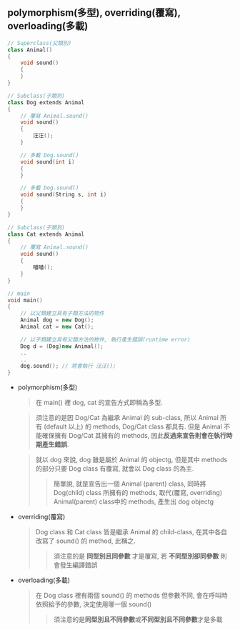 polymorphism(多型), overriding(覆寫), overloading(多載)
---

```c++
// Superclass(父類別)
class Animal()
{
    void sound()
    {
    }
}

// Subclass(子類別)
class Dog extends Animal
{
    // 覆寫 Animal.sound()
    void sound()
    {
        汪汪();
    }

    // 多載 Dog.sound()
    void sound(int i)
    {
    }

    // 多載 Dog.sound()
    void sound(String s, int i)
    {
    }
}

// Subclass(子類別)
class Cat extends Animal
{
    // 覆寫 Animal.sound()
    void sound()
    {
        喵喵();
    }
}

// main
void main()
{
    // 以父類建立具有子類方法的物件
    Animal dog = new Dog();
    Animal cat = new Cat();

    // 以子類建立具有父類方法的物件, 執行產生錯誤(runtime error)
    Dog d = (Dog)new Animal();
    ..
    ..
    dog.sound(); // 將會執行 汪汪();
}
```

+ polymorphism(多型)
    > 在 main() 裡 dog, cat 的宣告方式即稱為多型.

    > 須注意的是因 Dog/Cat 為繼承 Animal 的 sub-class, 所以 Animal 所有 (default 以上) 的 methods, Dog/Cat class 都具有.
    但是 Animal 不能確保擁有 Dog/Cat 其擁有的 methods, 因此**反過來宣告則會在執行時期產生錯誤**.

    > 就以 dog 來說, dog 雖是屬於 Animal 的 objectg, 但是其中 methods 的部分只要 Dog class 有覆寫, 就會以 Dog class 的為主.
    >> 簡單說, 就是宣告出一個 Animal (parent) class, 同時將 Dog(child) class 所擁有的 methods, 取代(覆寫, overriding) Animal(parent) class中的 methods, 產生出 dog objectg


+ overriding(覆寫)
    > Dog class 和 Cat class 皆是繼承 Animal 的 child-class, 在其中各自改寫了 sound() 的 method, 此稱之.
    >> 須注意的是 **同型別且同參數** 才是覆寫, 若 **不同型別卻同參數** 則會發生編譯錯誤

+ overloading(多載)
    > 在 Dog class 裡有兩個 sound() 的 methods 但參數不同, 會在呼叫時依照給予的參數, 決定使用哪一個 sound()
    >> 須注意的是**同型別且不同參數**或**不同型別且不同參數**才是多載

